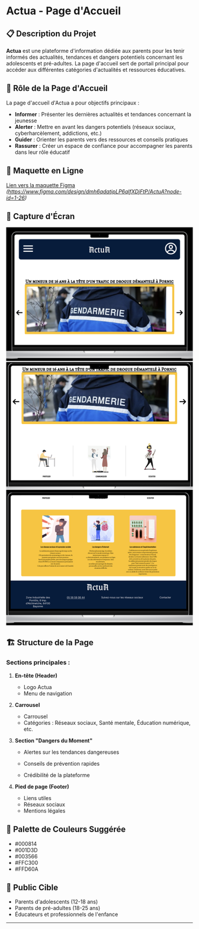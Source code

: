 # Actua - Page d'Accueil

## 📋 Description du Projet

**Actua** est une plateforme d'information dédiée aux parents pour les tenir informés des actualités, tendances et dangers potentiels concernant les adolescents et pré-adultes. La page d'accueil sert de portail principal pour accéder aux différentes catégories d'actualités et ressources éducatives.

## 🎯 Rôle de la Page d'Accueil

La page d'accueil d'Actua a pour objectifs principaux :

- **Informer** : Présenter les dernières actualités et tendances concernant la jeunesse
- **Alerter** : Mettre en avant les dangers potentiels (réseaux sociaux, cyberharcèlement, addictions, etc.)
- **Guider** : Orienter les parents vers des ressources et conseils pratiques
- **Rassurer** : Créer un espace de confiance pour accompagner les parents dans leur rôle éducatif

## 🔗 Maquette en Ligne

[Lien vers la maquette Figma](#) *(https://www.figma.com/design/dmh6qdatipLP6qlfXDjFtP/ActuA?node-id=1-26)*

## 📸 Capture d'Écran

![Capture d'écran de la page d'accueil Actua](capture1.png)
![Capture d'écran de la page d'accueil Actua](capture2.png)
![Capture d'écran de la page d'accueil Actua](capture3.png)


## 🏗️ Structure de la Page

### Sections principales :

1. **En-tête (Header)**
   - Logo Actua
   - Menu de navigation

2. **Carrousel**
   - Carrousel
   - Catégories : Réseaux sociaux, Santé mentale, Éducation numérique, etc.

3. **Section "Dangers du Moment"**
   - Alertes sur les tendances dangereuses
   - Conseils de prévention rapides

   - Crédibilité de la plateforme

4. **Pied de page (Footer)**
   - Liens utiles
   - Réseaux sociaux
   - Mentions légales

## 🎨 Palette de Couleurs Suggérée

- #000814
- #001D3D
- #003566
- #FFC300
- #FFD60A

## 👥 Public Cible

- Parents d'adolescents (12-18 ans)
- Parents de pré-adultes (18-25 ans)
- Éducateurs et professionnels de l'enfance
---
